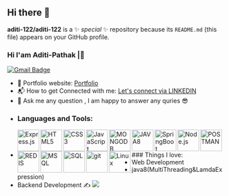 ## Hi there 👋
**aditi-122/aditi-122** is a ✨ _special_ ✨ repository because its `README.md` (this file) appears on your GitHub profile.
### Hi I'am Aditi-Pathak |👋
[![Gmail Badge](https://img.shields.io/badge/pathakshubhi4682@gmail.com-c14438?style=flat-square&logo=Gmail&logoColor=white)](mailto:pathakshubhi4682@gmail.com)
- 🎯 Portfolio website: [Portfolio](https://aditi-122.github.io/Portfolio/)
- 📬 How to get Connected with me: [Let's connect via LINKEDIN](https://www.linkedin.com/in/aditi-pathak-a7485a1a9/)
- 💬 Ask me any question , I am happy to answer any quries 😎
- ### Languages and Tools:
- <img align="left" alt="Express.js" width="50px" src="https://img.icons8.com/nolan/2x/express-js.png"/>
  <img align="left" alt="HTML5" width="50px" src="https://cdn.iconscout.com/icon/free/png-512/html5-10-569380.png"/>
  <img align="left" alt="CSS3" width="50px" src="https://s3.amazonaws.com/media-p.slid.es/uploads/370607/images/5195121/badge-css-3-512.png"/>
  <img align="left" alt="JavaScript" width="50px" src="https://static.vecteezy.com/system/resources/previews/027/127/560/original/javascript-logo-javascript-icon-transparent-free-png.png"/>
  <img align="left" alt="MONGODB" width="50px" src="https://www.e-dea.co/hubfs/Mongodb%20atlas%20implementacion-18.png"/>
  <img align="left" alt="JAVA8" width="50px" src="https://miro.medium.com/v2/resize:fit:960/1*Jsg9jpHSd-mWVExe4WzbWw.png"/>
  <img align="left" alt="SpringBoot" width="50px" src="https://assets.simpleviewcms.com/simpleview/image/fetch/c_limit,h_640,q_60,w_800/https://res.cloudinary.com/simpleview/image/upload/crm/howardcounty/spring-boot-icon0_cf21dec4-5056-b3a8-49c015fd3bde6cb5.png"/>
  <img align="left" alt="Node.js" width="50px" src="https://www.pngkit.com/png/full/235-2350038_node-js.png"/>
  <img align="left" alt="POSTMAN" width="50px" src="https://cdn.freelogovectors.net/wp-content/uploads/2020/12/postman-logo.png"/>
  <img align="left" alt="REDIS" width="50px" src="https://blog.zs-fighting.cn/upload/2021/11/redis_logo-823f0bef13f044609e1d1c2019d92565.png"/>
  <img align="left" alt="MSQL" width="50px" src="https://www.pngplay.com/wp-content/uploads/12/MySQL-PNG-HD-Images.png"/>
  <img align="left" alt="SQL" width="50px" src="https://blogger.googleusercontent.com/img/b/R29vZ2xl/AVvXsEjze2qc4Hd94HZvIRXUIsY8PRUrj6ByHZId-8362Pxm5w9gz9SzwOaFOagO8hhhmswXGzuSw87oBHhouFAHYtSUs4o4TKOshesvXCrJmBc_656epHMAQa0MNAw7tlROZkB6AhmbLUxBZds/"/>
  <img align="left" alt="git" width="50px" src="https://creazilla-store.fra1.digitaloceanspaces.com/icons/3253808/git-icon-icon-md.png"/>
  <img align="left" alt="Linux" width="50px" src="https://www.pngmart.com/files/22/Linux-Logo-PNG-Isolated-Photo.png"/>
  ### Things I love:
- Web Development
- java8(MultiThreading&LamdaExpression)
- Backend Development ✍️
  <img src="https://developers.giphy.com/branch/master/static/api-c99e353f761d318322c853c03ebcf21b.gif"/>




